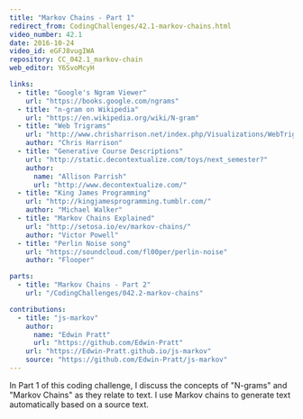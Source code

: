 ```yaml
---
title: "Markov Chains - Part 1"
redirect_from: CodingChallenges/42.1-markov-chains.html
video_number: 42.1
date: 2016-10-24
video_id: eGFJ8vugIWA
repository: CC_042.1_markov-chain
web_editor: Y6SvoMcyH

links:
  - title: "Google's Ngram Viewer"
    url: "https://books.google.com/ngrams"
  - title: "n-gram on Wikipedia"
    url: "https://en.wikipedia.org/wiki/N-gram"
  - title: "Web Trigrams"
    url: "http://www.chrisharrison.net/index.php/Visualizations/WebTrigrams"
    author: "Chris Harrison"
  - title: "Generative Course Descriptions"
    url: "http://static.decontextualize.com/toys/next_semester?"
    author:
      name: "Allison Parrish"
      url: "http://www.decontextualize.com/"
  - title: "King James Programming"
    url: "http://kingjamesprogramming.tumblr.com/"
    author: "Michael Walker"
  - title: "Markov Chains Explained"
    url: "http://setosa.io/ev/markov-chains/"
    author: "Victor Powell"
  - title: "Perlin Noise song"
    url: "https://soundcloud.com/fl00per/perlin-noise"
    author: "Flooper"

parts:
  - title: "Markov Chains - Part 2"
    url: "/CodingChallenges/042.2-markov-chains"

contributions:
  - title: "js-markov"
    author:
      name: "Edwin Pratt"
      url: "https://github.com/Edwin-Pratt"
    url: "https://Edwin-Pratt.github.io/js-markov"
    source: "https://github.com/Edwin-Pratt/js-markov"
---
```


In Part 1 of this coding challenge, I discuss the concepts of "N-grams" and "Markov Chains" as they relate to text. I use Markov chains to generate text automatically based on a source text.
